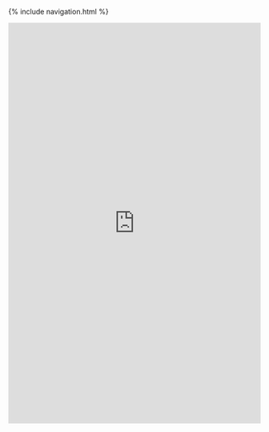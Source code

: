 {% include navigation.html %}

<iframe frameborder="0" width="100%" height="800px" src="https://replit.com/lucashuang248/repl-lucashuang248">
